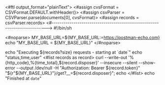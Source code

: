 <#ftl output_format="plainText">
<#assign cvsFormat = CSVFormat.DEFAULT.withHeader()>
<#assign csvParser = CSVParser.parse(documents[0], cvsFormat)>
<#assign records = csvParser.records>
<#--------------------------------------------------------------------------->
#!/bin/sh

<#noparse>
MY_BASE_URL=${MY_BASE_URL:=https://postman-echo.com}
echo "MY_BASE_URL = ${MY_BASE_URL}" 
</#noparse>
 
echo "Executing ${records?size} requests - starting at `date`"
echo "status,time,user"
<#list records as record>
curl --write-out '%{http_code},%{time_total},${record.disposer}' --insecure --silent --show-error --output /dev/null -H "Authorization: Bearer ${record.token}" "${r"${MY_BASE_URL}"}/get?__=${record.disposer}"; echo
</#list>
echo "Finished at `date`"
